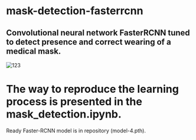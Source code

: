 # mask-detection-fasterrcnn

## Convolutional neural network FasterRCNN tuned to detect presence and correct wearing of a medical mask.

![123](https://user-images.githubusercontent.com/114025176/196769323-c910cf2e-74f7-4570-aac0-caae1a861e5a.png)


# The way to reproduce the learning process is presented in the mask_detection.ipynb.

Ready Faster-RCNN model is in repository (model-4.pth).
